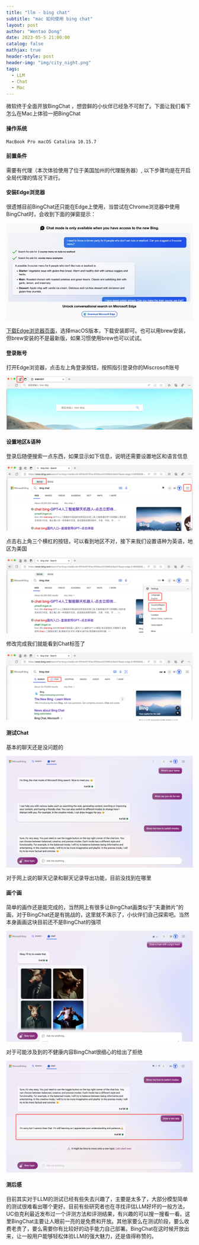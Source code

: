 ```yaml
---
title: "llm - bing chat"
subtitle: "mac 如何使用 bing chat"
layout: post
author: "Wentao Dong"
date: 2023-05-5 21:00:00
catalog: false
mathjax: true
header-style: post
header-img: "img/city_night.png"
tags:
  - LLM
  - Chat
  - Mac
---
```


微软终于全面开放BingChat ，想尝鲜的小伙伴已经急不可耐了。下面让我们看下怎么在Mac上体验一把BingChat

#### 操作系统

```
MacBook Pro macOS Catalina 10.15.7
```

#### 前置条件

需要有代理（本次体验使用了位于美国加州的代理服务器）, 以下步骤均是在开启全局代理的情况下进行。

#### 安装Edge浏览器

很遗憾目前BingChat还只能在Edge上使用，当尝试在Chrome浏览器中使用BingChat时，会收到下面的弹窗提示：

![chrome prompt](../../img/2023-05-05-llm-bing-chat/chrome_bing_chat.jpg)

[下载Edge浏览器页面](https://www.microsoftedgeinsider.com/en-us/download)，选择macOS版本，下载安装即可。也可以用brew安装，但brew安装的不是最新版，如果习惯使用brew也可以试试。

#### 登录账号

打开Edge浏览器，点击左上角登录按钮，按照指引登录你的Miscrosoft账号

![登录](../../img/2023-05-05-llm-bing-chat/2023-05-05-15-47-18-image.png)

#### 设置地区&语种

登录后随便搜索一点东西，如果显示如下信息，说明还需要设置地区和语言信息

![](../../img/2023-05-05-llm-bing-chat/2023-05-05-15-51-08-image.png)

点击右上角三个横杠的按钮，可以看到地区不对，接下来我们设置语种为英语，地区为美国

![](../../img/2023-05-05-llm-bing-chat/2023-05-05-15-53-18-image.png)

修改完成我们就能看到Chat标签了

![](../../img/2023-05-05-llm-bing-chat/2023-05-05-15-55-20-image.png)

#### 测试Chat

基本的聊天还是没问题的

![](../../img/2023-05-05-llm-bing-chat/2023-05-05-16-03-57-image.png)

对于网上说的聊天记录和聊天记录导出功能，目前没找到在哪里

#### 画个画

简单的画作还是能完成的，当然网上有很多让BingChat画类似于“夫妻肺片”的画，对于BingChat还是有挑战的，这里就不演示了，小伙伴们自己探索吧。当然本身画画这块目前还不是BingChat的强项

![](../../img/2023-05-05-llm-bing-chat/2023-05-05-16-00-20-image.png)

对于可能涉及到的不健康内容BingChat很细心的给出了拒绝

![](../../img/2023-05-05-llm-bing-chat/2023-05-05-16-11-52-image.png)

#### 测后感

目前其实对于LLM的测试已经有些失去兴趣了，主要是太多了，大部分模型简单的测试很难看出哪个更好。目前有些研究者也在寻找评估LLM好坏的一般方法，UC伯克利最近发布过一个评测方法和评测结果，有兴趣的可以搜一搜看一看。这里BingChat主要让人眼前一亮的是免费和开放。其他家要么在测试阶段，要么收费老贵了，要么需要你有比较好的动手能力自己部署。BingChat在这时候开放出来，让一般用户能够轻松体验LLM的强大魅力，还是值得称赞的。
